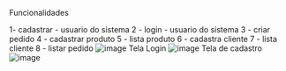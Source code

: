 Funcionalidades

1- cadastrar - usuario do sistema 
2 - login - usuario do sistema 
3 - criar pedido
4 - cadastrar produto
5 - lista produto
6 - cadastra cliente 
7 - lista cliente 
8 - listar pedido
![image](https://github.com/carlosgomessouza/Pizzaria-Senac/assets/126069225/ed96113d-a2ec-4b3d-a5f4-d345bf3f967c)
Tela Login
![image](https://github.com/carlosgomessouza/Pizzaria-Senac/assets/126069225/67936718-2c2f-4d9d-b572-e3161aa08779)
Tela de cadastro
![image](https://github.com/carlosgomessouza/Pizzaria-Senac/assets/48370614/8b5e9a27-d4b3-42fe-945c-80f46ab0a70f)



